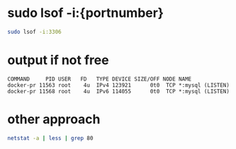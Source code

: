 # sudo lsof -i:{portnumber}
```bash
sudo lsof -i:3306
 ```
# output if not free
```
COMMAND     PID USER   FD   TYPE DEVICE SIZE/OFF NODE NAME
docker-pr 11563 root    4u  IPv4 123921      0t0  TCP *:mysql (LISTEN)
docker-pr 11568 root    4u  IPv6 114055      0t0  TCP *:mysql (LISTEN)

```


# other approach
```bash
netstat -a | less | grep 80
```